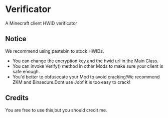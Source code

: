 # Verificator
A Minecraft client HWID verificator

## Notice
We recommend using pastebin to stock HWIDs.

- You can change the encryption key and the hwid url in the Main Class.
- You can invoke Verify() method in other Mods to make sure your client is safe enough.
- You'd better to obfusecate your Mod to avoid cracking!We recommend ZKM and Binsecure.Dont use Jobf it is too easy to crack!

## Credits
You are free to use this,but you should credit me.
